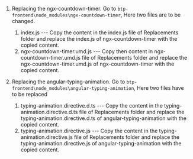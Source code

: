 1. Replacing the ngx-countdown-timer.
   Go to `btp-frontend\node_modules\ngx-countdown-timer`,
   Here two files are to be changed.

   1. index.js --- Copy the content in the index.js file of Replacements folder and replace the index.js of ngx-countdown-timer with the copied content.
   2. ngx-countdown-timer.umd.js --- Copy then content in ngx-countdown-timer.umd.js file of Replacements folder and replace the ngx-countdown-timer.umd.js of ngx-countdown-timer with the copied content.

2. Replacing the angular-typing-animation.
   Go to `btp-frontend\node_modules\angular-typing-animation`,
   Here two files have to be replaced
   1. typing-animation.directive.d.ts --- Copy the content in the typing-animation.directive.d.ts file of Replacements folder and replace the typing-animation.directive.d.ts of angular-typing-animation with the copied content.
   2. typing-animation.directive.js --- Copy the content in the typing-animation.directive.js file of Replacements folder and replace the typing-animation.directive.js of angular-typing-animation with the copied content.
